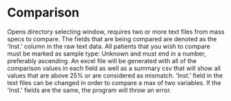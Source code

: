 # Comparison

Opens directory selecting window, requires two or more text files from mass specs to compare.  The fields that are being compared are denoted as the 'Inst.' column in the raw text data.
All patients that you wish to compare must be marked as sample type: Unknown and must end in a number, preferably ascending.
An excel file will be generated with all of the comparison values in each field as well as a summary csv that will show all values that are above 25% or are considered as mismatch.
'Inst.' field in the text files can be changed in order to compare a max of two variables.  If the 'Inst.' fields are the same, the program will throw an error.
